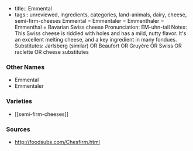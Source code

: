 - title:: Emmental
- tags:: unreviewed, ingredients, categories, land-animals, dairy, cheese, semi-firm-cheeses
Emmental = Emmentaler = Emmenthaler = Emmenthal = Bavarian Swiss cheese Pronunciation: EM-uhn-tall Notes: This Swiss cheese is riddled with holes and has a mild, nutty flavor. It's an excellent melting cheese, and a key ingredient in many fondues. Substitutes: Jarlsberg (similar) OR Beaufort OR Gruyère OR Swiss OR raclette OR cheese substitutes

### Other Names

* Emmental
* Emmentaler

### Varieties

* [[semi-firm-cheeses]]

### Sources
* http://foodsubs.com/Chesfirm.html
